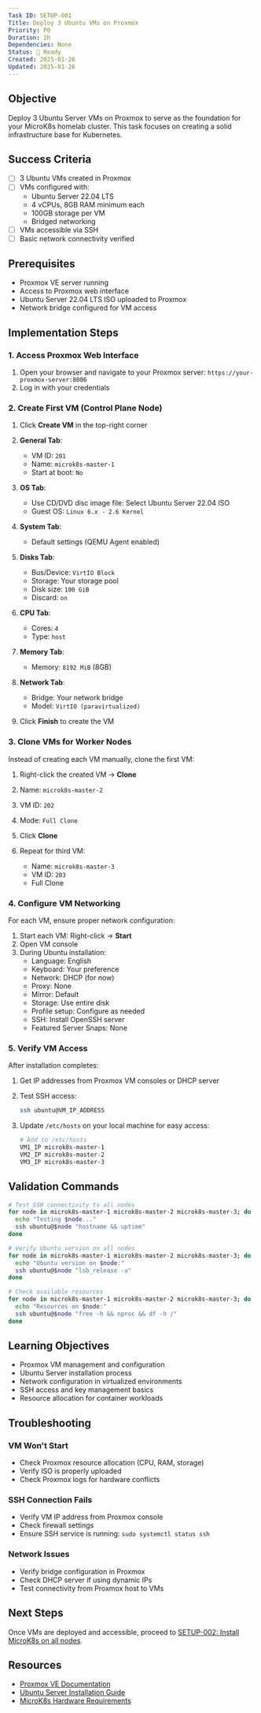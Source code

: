 ```yaml
---
Task ID: SETUP-001
Title: Deploy 3 Ubuntu VMs on Proxmox
Priority: P0
Duration: 2h
Dependencies: None
Status: 🔄 Ready
Created: 2025-01-26
Updated: 2025-01-26
---
```


## Objective

Deploy 3 Ubuntu Server VMs on Proxmox to serve as the foundation for your MicroK8s homelab cluster. This task focuses on creating a solid infrastructure base for Kubernetes.

## Success Criteria

- [ ] 3 Ubuntu VMs created in Proxmox
- [ ] VMs configured with:
  - Ubuntu Server 22.04 LTS
  - 4 vCPUs, 8GB RAM minimum each
  - 100GB storage per VM
  - Bridged networking
- [ ] VMs accessible via SSH
- [ ] Basic network connectivity verified

## Prerequisites

- Proxmox VE server running
- Access to Proxmox web interface
- Ubuntu Server 22.04 LTS ISO uploaded to Proxmox
- Network bridge configured for VM access

## Implementation Steps

### 1. Access Proxmox Web Interface

1. Open your browser and navigate to your Proxmox server: `https://your-proxmox-server:8006`
2. Log in with your credentials

### 2. Create First VM (Control Plane Node)

1. Click **Create VM** in the top-right corner
2. **General Tab**:

   - VM ID: `201`
   - Name: `microk8s-master-1`
   - Start at boot: `No`

3. **OS Tab**:

   - Use CD/DVD disc image file: Select Ubuntu Server 22.04 ISO
   - Guest OS: `Linux 6.x - 2.6 Kernel`

4. **System Tab**:

   - Default settings (QEMU Agent enabled)

5. **Disks Tab**:

   - Bus/Device: `VirtIO Block`
   - Storage: Your storage pool
   - Disk size: `100 GiB`
   - Discard: `on`

6. **CPU Tab**:

   - Cores: `4`
   - Type: `host`

7. **Memory Tab**:

   - Memory: `8192 MiB` (8GB)

8. **Network Tab**:

   - Bridge: Your network bridge
   - Model: `VirtIO (paravirtualized)`

9. Click **Finish** to create the VM

### 3. Clone VMs for Worker Nodes

Instead of creating each VM manually, clone the first VM:

1. Right-click the created VM → **Clone**
2. Name: `microk8s-master-2`
3. VM ID: `202`
4. Mode: `Full Clone`
5. Click **Clone**

6. Repeat for third VM:
   - Name: `microk8s-master-3`
   - VM ID: `203`
   - Full Clone

### 4. Configure VM Networking

For each VM, ensure proper network configuration:

1. Start each VM: Right-click → **Start**
2. Open VM console
3. During Ubuntu installation:
   - Language: English
   - Keyboard: Your preference
   - Network: DHCP (for now)
   - Proxy: None
   - Mirror: Default
   - Storage: Use entire disk
   - Profile setup: Configure as needed
   - SSH: Install OpenSSH server
   - Featured Server Snaps: None

### 5. Verify VM Access

After installation completes:

1. Get IP addresses from Proxmox VM consoles or DHCP server
2. Test SSH access:

   ```bash
   ssh ubuntu@VM_IP_ADDRESS
   ```

3. Update `/etc/hosts` on your local machine for easy access:
   ```bash
   # Add to /etc/hosts
   VM1_IP microk8s-master-1
   VM2_IP microk8s-master-2
   VM3_IP microk8s-master-3
   ```

## Validation Commands

```bash
# Test SSH connectivity to all nodes
for node in microk8s-master-1 microk8s-master-2 microk8s-master-3; do
  echo "Testing $node..."
  ssh ubuntu@$node "hostname && uptime"
done

# Verify Ubuntu version on all nodes
for node in microk8s-master-1 microk8s-master-2 microk8s-master-3; do
  echo "Ubuntu version on $node:"
  ssh ubuntu@$node "lsb_release -a"
done

# Check available resources
for node in microk8s-master-1 microk8s-master-2 microk8s-master-3; do
  echo "Resources on $node:"
  ssh ubuntu@$node "free -h && nproc && df -h /"
done
```

## Learning Objectives

- Proxmox VM management and configuration
- Ubuntu Server installation process
- Network configuration in virtualized environments
- SSH access and key management basics
- Resource allocation for container workloads

## Troubleshooting

### VM Won't Start

- Check Proxmox resource allocation (CPU, RAM, storage)
- Verify ISO is properly uploaded
- Check Proxmox logs for hardware conflicts

### SSH Connection Fails

- Verify VM IP address from Proxmox console
- Check firewall settings
- Ensure SSH service is running: `sudo systemctl status ssh`

### Network Issues

- Verify bridge configuration in Proxmox
- Check DHCP server if using dynamic IPs
- Test connectivity from Proxmox host to VMs

## Next Steps

Once VMs are deployed and accessible, proceed to [SETUP-002: Install MicroK8s on all nodes](../setup/SETUP-002-install-microk8s.md).

## Resources

- [Proxmox VE Documentation](https://pve.proxmox.com/pve-docs/)
- [Ubuntu Server Installation Guide](https://ubuntu.com/server/docs/installation)
- [MicroK8s Hardware Requirements](https://microk8s.io/docs/recommendations)
